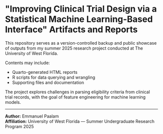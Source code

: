 # "Improving Clinical Trial Design via a Statistical Machine Learning-Based Interface" Artifacts and Reports

This repository serves as a version-controlled backup and public showcase of outputs from my summer 2025 research project conducted at The University of West Florida.

Contents may include:

- Quarto-generated HTML reports
- R scripts for data querying and wrangling
- Supporting files and documentation

The project explores challenges in parsing eligibility criteria from clinical trial records, with the goal of feature engineering for machine learning models.

---

**Author:** Emmanuel Paalam  
**Affiliation:** University of West Florida — Summer Undergraduate Research Program 2025

